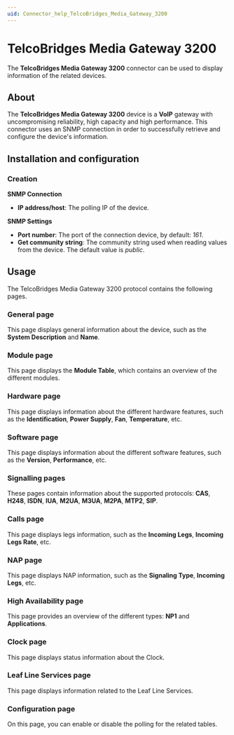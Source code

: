 ```yaml
---
uid: Connector_help_TelcoBridges_Media_Gateway_3200
---
```


# TelcoBridges Media Gateway 3200

The **TelcoBridges Media Gateway 3200** connector can be used to display information of the related devices.

## About

The **TelcoBridges Media Gateway 3200** device is a **VoIP** gateway with uncompromising reliability, high capacity and high performance. This connector uses an SNMP connection in order to successfully retrieve and configure the device's information.

## Installation and configuration

### Creation

**SNMP Connection**

- **IP address/host**: The polling IP of the device.

**SNMP Settings**

- **Port number**: The port of the connection device, by default: *161*.
- **Get community string**: The community string used when reading values from the device. The default value is *public*.

## Usage

The TelcoBridges Media Gateway 3200 protocol contains the following pages.

### General page

This page displays general information about the device, such as the **System Description** and **Name**.

### Module page

This page displays the **Module Table**, which contains an overview of the different modules.

### Hardware page

This page displays information about the different hardware features, such as the **Identification**, **Power Supply**, **Fan**, **Temperature**, etc.

### Software page

This page displays information about the different software features, such as the **Version**, **Performance**, etc.

### Signalling pages

These pages contain information about the supported protocols: **CAS**, **H248**, **ISDN**, **IUA**, **M2UA**, **M3UA**, **M2PA**, **MTP2**, **SIP**.

### Calls page

This page displays legs information, such as the **Incoming Legs**, **Incoming Legs Rate**, etc.

### NAP page

This page displays NAP information, such as the **Signaling Type**, **Incoming Legs**, etc.

### High Availability page

This page provides an overview of the different types: **NP1** and **Applications**.

### Clock page

This page displays status information about the Clock.

### Leaf Line Services page

This page displays information related to the Leaf Line Services.

### Configuration page

On this page, you can enable or disable the polling for the related tables.
